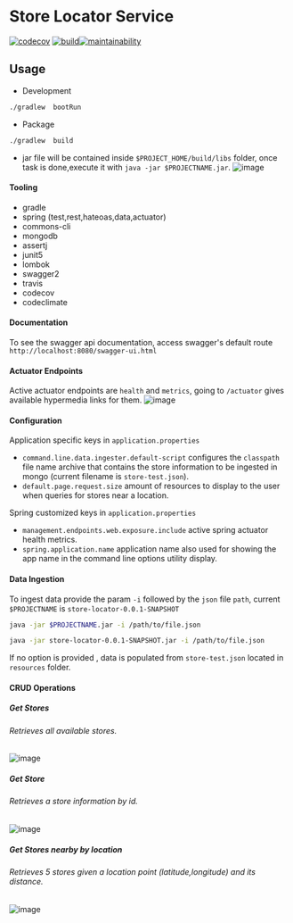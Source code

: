 # Store Locator Service
[![codecov](https://codecov.io/gh/omaru/store-locator/branch/master/graph/badge.svg)](https://codecov.io/gh/omaru/store-locator)
[![build](https://travis-ci.org/omaru/store-locator.svg?branch=master)](https://travis-ci.org/omaru/store-locator)[![maintainability](https://api.codeclimate.com/v1/badges/907e2222bdc0209b2865/maintainability)](https://codeclimate.com/github/omaru/store-locator/maintainability)
## Usage
- Development
```bash
./gradlew  bootRun
```
- Package
```bash
./gradlew  build
``` 
   -  jar file will be contained inside `$PROJECT_HOME/build/libs` folder, once task is done,execute it with 
   `java -jar $PROJECTNAME.jar`.
   ![image](https://user-images.githubusercontent.com/877539/63227997-2d4af900-c1aa-11e9-9913-9f8cd29ad077.png)

#### Tooling
- gradle
- spring (test,rest,hateoas,data,actuator)
- commons-cli
- mongodb
- assertj
- junit5
- lombok
- swagger2
- travis
- codecov
- codeclimate
#### Documentation
To see the swagger api documentation, access swagger's default route `http://localhost:8080/swagger-ui.html`
#### Actuator Endpoints
Active actuator endpoints are `health` and `metrics`, going to `/actuator` gives available hypermedia links for them.
![image](https://user-images.githubusercontent.com/877539/63227824-01c70f00-c1a8-11e9-9d51-a3138e714972.png)
#### Configuration
Application specific  keys in `application.properties`
- `command.line.data.ingester.default-script` configures the `classpath` file name archive that contains
 the store information to be ingested in mongo (current filename is `store-test.json`).
- `default.page.request.size` amount of resources to display to the user when queries for stores near a location.

Spring customized keys in `application.properties`
- `management.endpoints.web.exposure.include` active spring actuator health metrics. 
- `spring.application.name` application name also used for showing the app name in the command line 
options utility display.
#### Data Ingestion
To ingest data provide the param `-i` followed by the `json` file `path`, current `$PROJECTNAME` is `store-locator-0.0.1-SNAPSHOT`
```bash 
java -jar $PROJECTNAME.jar -i /path/to/file.json
```
```bash 
java -jar store-locator-0.0.1-SNAPSHOT.jar -i /path/to/file.json
```
If no option is provided , data is populated from `store-test.json` 
located in  `resources` folder.
#### CRUD Operations
##### Get Stores
###### Retrieves all available stores.
![image](https://user-images.githubusercontent.com/877539/63227936-5dde6300-c1a9-11e9-83a7-64c0f4d0865d.png)
##### Get Store
###### Retrieves  a store information by id.
![image](https://user-images.githubusercontent.com/877539/63227957-92521f00-c1a9-11e9-844a-1c1b43290779.png)
##### Get Stores nearby by location
###### Retrieves  5 stores given a location point (latitude,longitude) and its distance.
![image](https://user-images.githubusercontent.com/877539/63227965-bada1900-c1a9-11e9-9293-b49ec1884b2b.png)

